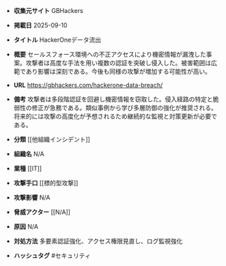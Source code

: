 - **収集元サイト**
GBHackers

- **掲載日**
2025-09-10

- **タイトル**
HackerOneデータ流出

- **概要**
セールスフォース環境への不正アクセスにより機密情報が漏洩した事案。攻撃者は高度な手法を用い複数の認証を突破し侵入した。被害範囲は広範であり影響は深刻である。今後も同様の攻撃が増加する可能性が高い。

- **URL**
https://gbhackers.com/hackerone-data-breach/

- **備考**
攻撃者は多段階認証を回避し機密情報を窃取した。侵入経路の特定と脆弱性の修正が急務である。類似事例から学び多層防御の強化が推奨される。将来的には攻撃の高度化が予想されるため継続的な監視と対策更新が必要である。

- **分類**
[[他組織インシデント]]

- **組織名**
N/A

- **業種**
[[IT]]

- **攻撃手口**
[[標的型攻撃]]

- **攻撃影響**
N/A

- **脅威アクター**
[[N/A]]

- **原因**
N/A

- **対処方法**
多要素認証強化、アクセス権限見直し、ログ監視強化

- **ハッシュタグ**
#セキュリティ
